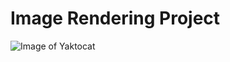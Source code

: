 # Image Rendering Project
![Image of Yaktocat](C:/IdeaProjects/SEI_project_5780/images/multipleLightSourcesSphere.jpg)
